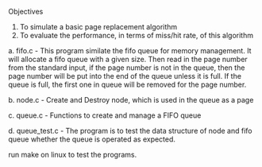 Objectives
1. To simulate a basic page replacement algorithm
2. To evaluate the performance, in terms of miss/hit rate, of this algorithm

a. fifo.c - This program similate the fifo queue for memory management.
        It will allocate a fifo queue with a given size. Then read in the page number from 
        the standard input, if the page number is not in the queue, 
        then the page number will be put into the end of the queue unless it is full.
        If the queue is full, the first one in queue will be removed for the page number.
        
b. node.c - Create and Destroy node, which is used in the queue as a page

c. queue.c - Functions to create and manage a FIFO queue

d. queue_test.c - The program is to test the data structure of node and fifo queue
            whether the queue is operated as expected.
            
run make on linux to test the programs.
